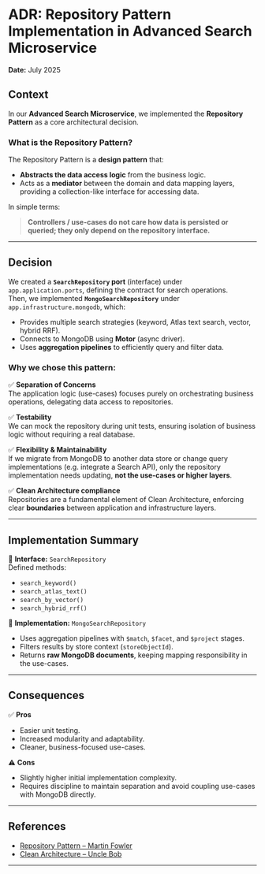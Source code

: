 # ADR: Repository Pattern Implementation in Advanced Search Microservice

**Date:** July 2025

## Context

In our **Advanced Search Microservice**, we implemented the **Repository Pattern** as a core architectural decision.

### What is the Repository Pattern?

The Repository Pattern is a **design pattern** that:

- **Abstracts the data access logic** from the business logic.  
- Acts as a **mediator** between the domain and data mapping layers, providing a collection-like interface for accessing data.

In simple terms:

> **Controllers / use-cases do not care how data is persisted or queried; they only depend on the repository interface.**

---

## Decision

We created a **`SearchRepository` port** (interface) under `app.application.ports`, defining the contract for search operations.  
Then, we implemented **`MongoSearchRepository`** under `app.infrastructure.mongodb`, which:

- Provides multiple search strategies (keyword, Atlas text search, vector, hybrid RRF).  
- Connects to MongoDB using **Motor** (async driver).  
- Uses **aggregation pipelines** to efficiently query and filter data.

### Why we chose this pattern:

✅ **Separation of Concerns**  
The application logic (use-cases) focuses purely on orchestrating business operations, delegating data access to repositories.

✅ **Testability**  
We can mock the repository during unit tests, ensuring isolation of business logic without requiring a real database.

✅ **Flexibility & Maintainability**  
If we migrate from MongoDB to another data store or change query implementations (e.g. integrate a Search API), only the repository implementation needs updating, **not the use-cases or higher layers**.

✅ **Clean Architecture compliance**  
Repositories are a fundamental element of Clean Architecture, enforcing clear **boundaries** between application and infrastructure layers.

---

## Implementation Summary

🔧 **Interface:** `SearchRepository`  
Defined methods:

- `search_keyword()`
- `search_atlas_text()`
- `search_by_vector()`
- `search_hybrid_rrf()`

🔧 **Implementation:** `MongoSearchRepository`

- Uses aggregation pipelines with `$match`, `$facet`, and `$project` stages.  
- Filters results by store context (`storeObjectId`).  
- Returns **raw MongoDB documents**, keeping mapping responsibility in the use-cases.

---

## Consequences

✅ **Pros**

- Easier unit testing.  
- Increased modularity and adaptability.  
- Cleaner, business-focused use-cases.

⚠️ **Cons**

- Slightly higher initial implementation complexity.  
- Requires discipline to maintain separation and avoid coupling use-cases with MongoDB directly.

---

## References

- [Repository Pattern – Martin Fowler](https://martinfowler.com/eaaCatalog/repository.html)
- [Clean Architecture – Uncle Bob](https://8thlight.com/blog/uncle-bob/2012/08/13/the-clean-architecture.html)

---
